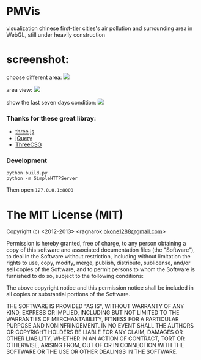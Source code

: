 PMVis
=======

visualization chinese first-tier cities's air pollution and surrounding area in WebGL, still under heavily construction

screenshot:
======

choose different area:
![][1]

area view:
![][2]

show the last seven days condition:
![][3]

### Thanks for these great libray:
* [three.js][4]
* [jQuery][5]
* [ThreeCSG][6]


### Development

```shell
python build.py
python -m SimpleHTTPServer
```
Then open ``127.0.0.1:8000``


# The MIT License (MIT)

Copyright (c) \<2012-2013\>  \<ragnarok okone1288@gmail.com\>

Permission is hereby granted, free of charge, to any person obtaining a copy
of this software and associated documentation files (the "Software"), to deal
in the Software without restriction, including without limitation the rights
to use, copy, modify, merge, publish, distribute, sublicense, and/or sell
copies of the Software, and to permit persons to whom the Software is
furnished to do so, subject to the following conditions:

The above copyright notice and this permission notice shall be included in
all copies or substantial portions of the Software.

THE SOFTWARE IS PROVIDED "AS IS", WITHOUT WARRANTY OF ANY KIND, EXPRESS OR
IMPLIED, INCLUDING BUT NOT LIMITED TO THE WARRANTIES OF MERCHANTABILITY,
FITNESS FOR A PARTICULAR PURPOSE AND NONINFRINGEMENT. IN NO EVENT SHALL THE
AUTHORS OR COPYRIGHT HOLDERS BE LIABLE FOR ANY CLAIM, DAMAGES OR OTHER
LIABILITY, WHETHER IN AN ACTION OF CONTRACT, TORT OR OTHERWISE, ARISING FROM,
OUT OF OR IN CONNECTION WITH THE SOFTWARE OR THE USE OR OTHER DEALINGS IN
THE SOFTWARE.


[1]: /screenshot/img1.png
[2]: /screenshot/img2.png
[3]: /screenshot/img3.png
[4]: https://github.com/mrdoob/three.js
[5]: https://jquery.org/
[6]: https://github.com/chandlerprall/ThreeCSG
